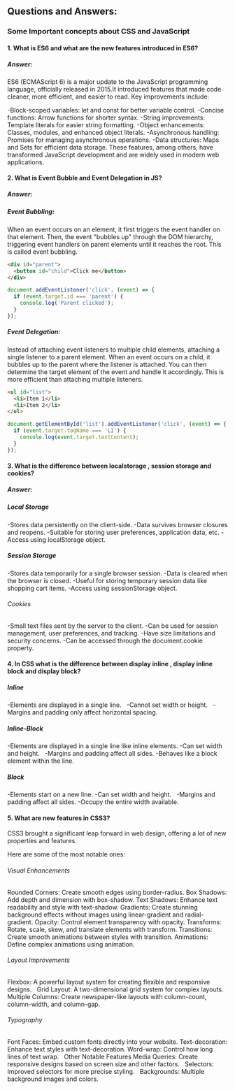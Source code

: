 ## Questions and Answers:
### Some Important concepts about CSS and JavaScript

#### 1. What is ES6 and what are the new features introduced in ES6?
##### Answer: 
ES6 (ECMAScript 6) is a major update to the JavaScript programming language, officially released in 2015.It introduced features that made code cleaner, more efficient, and easier to read. Key improvements include:

-Block-scoped variables: let and const for better variable control.
-Concise functions: Arrow functions for shorter syntax.
-String improvements: Template literals for easier string formatting.
-Object enhancements: Classes, modules, and enhanced object literals.
-Asynchronous handling: Promises for managing asynchronous operations.
-Data structures: Maps and Sets for efficient data storage.
These features, among others, have transformed JavaScript development and are widely used in modern web applications.

#### 2. What is Event Bubble and Event Delegation in JS?
##### Answer: 
##### Event Bubbling: 
When an event occurs on an element, it first triggers the event handler on that element. Then, the event "bubbles up" through the DOM hierarchy, triggering event handlers on parent elements until it reaches the root. This is called event bubbling.

```html
<div id="parent">
  <button id="child">Click me</button>
</div>
```
```javascript
document.addEventListener('click', (event) => {
  if (event.target.id === 'parent') {
    console.log('Parent clicked');
  }
});
```
##### Event Delegation:
Instead of attaching event listeners to multiple child elements, attaching a single listener to a parent element. When an event occurs on a child, it bubbles up to the parent where the listener is attached. You can then determine the target element of the event and handle it accordingly. This is more efficient than attaching multiple listeners.

```html
<ul id="list">
  <li>Item 1</li>
  <li>Item 2</li>
</ul>
```
```javascript
document.getElementById('list').addEventListener('click', (event) => {
  if (event.target.tagName === 'LI') {
    console.log(event.target.textContent);
  }
});
```

#### 3. What is the difference between localstorage , session storage and cookies?
##### Answer:
##### Local Storage
-Stores data persistently on the client-side.
-Data survives browser closures and reopens.
-Suitable for storing user preferences, application data, etc.
-Access using localStorage object.

##### Session Storage
-Stores data temporarily for a single browser session.
-Data is cleared when the browser is closed.
-Useful for storing temporary session data like shopping cart items.
-Access using sessionStorage object.

###### Cookies
-Small text files sent by the server to the client.
-Can be used for session management, user preferences, and tracking.
-Have size limitations and security concerns.
-Can be accessed through the document.cookie property.

#### 4. In CSS what is the difference between display inline , display inline block and display block?

##### Inline
-Elements are displayed in a single line.   
-Cannot set width or height.   
-Margins and padding only affect horizontal spacing.

##### Inline-Block
-Elements are displayed in a single line like inline elements.
-Can set width and height.   
-Margins and padding affect all sides.
-Behaves like a block element within the line.   

##### Block
-Elements start on a new line.
-Can set width and height.   
-Margins and padding affect all sides.
-Occupy the entire width available.

#### 5. What are new features in CSS3?

CSS3 brought a significant leap forward in web design, offering a lot of new properties and features.

Here are some of the most notable ones:   

###### Visual Enhancements
Rounded Corners: Create smooth edges using border-radius.
Box Shadows: Add depth and dimension with box-shadow.
Text Shadows: Enhance text readability and style with text-shadow.
Gradients: Create stunning background effects without images using linear-gradient and radial-gradient.
Opacity: Control element transparency with opacity.
Transforms: Rotate, scale, skew, and translate elements with transform.
Transitions: Create smooth animations between styles with transition.
Animations: Define complex animations using animation.

###### Layout Improvements
Flexbox: A powerful layout system for creating flexible and responsive designs.   
Grid Layout: A two-dimensional grid system for complex layouts.   
Multiple Columns: Create newspaper-like layouts with column-count, column-width, and column-gap.

###### Typography
Font Faces: Embed custom fonts directly into your website.
Text-decoration: Enhance text styles with text-decoration.
Word-wrap: Control how long lines of text wrap.   
Other Notable Features
Media Queries: Create responsive designs based on screen size and other factors.   
Selectors: Improved selectors for more precise styling.   
Backgrounds: Multiple background images and colors.